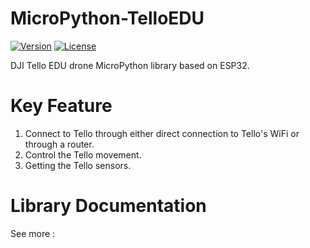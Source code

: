 # MicroPython-TelloEDU

[![Version](https://img.shields.io/badge/version-1.0.0-blue.svg)](https://github.com/yourusername/netpie-python-library)
[![License](https://img.shields.io/badge/license-MIT-blue.svg)](https://opensource.org/licenses/MIT)

DJI Tello EDU drone MicroPython library based on ESP32.

# Key Feature

1. Connect to Tello through either direct connection to Tello's WiFi or through a router.
2. Control the Tello movement.
3. Getting the Tello sensors.

# Library Documentation

See more : 
